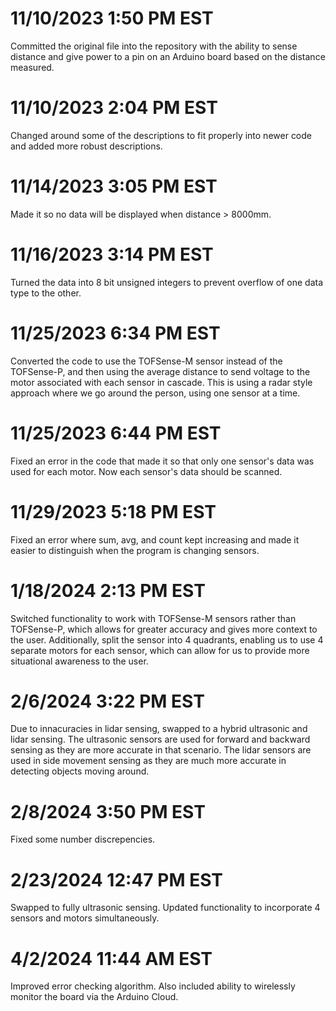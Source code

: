 # 11/10/2023 1:50 PM EST
Committed the original file into the repository with the ability to sense distance and give power to a pin on an Arduino board based on the distance measured.
# 11/10/2023 2:04 PM EST
Changed around some of the descriptions to fit properly into newer code and added more robust descriptions.
# 11/14/2023 3:05 PM EST
Made it so no data will be displayed when distance > 8000mm.
# 11/16/2023 3:14 PM EST
Turned the data into 8 bit unsigned integers to prevent overflow of one data type to the other.
# 11/25/2023 6:34 PM EST
Converted the code to use the TOFSense-M sensor instead of the TOFSense-P, and then using the average distance to send voltage to the motor associated with each sensor in cascade. This is using a radar style approach where we go around the person, using one sensor at a time.
# 11/25/2023 6:44 PM EST
Fixed an error in the code that made it so that only one sensor's data was used for each motor. Now each sensor's data should be scanned.
# 11/29/2023 5:18 PM EST
Fixed an error where sum, avg, and count kept increasing and made it easier to distinguish when the program is changing sensors.
# 1/18/2024 2:13 PM EST
Switched functionality to work with TOFSense-M sensors rather than TOFSense-P, which allows for greater accuracy and gives more context to the user. Additionally, split the sensor into 4 quadrants, enabling us to use 4 separate motors for each sensor, which can allow for us to provide more situational awareness to the user.
# 2/6/2024 3:22 PM EST
Due to innacuracies in lidar sensing, swapped to a hybrid ultrasonic and lidar sensing. The ultrasonic sensors are used for forward and backward sensing as they are more accurate in that scenario. The lidar sensors are used in side movement sensing as they are much more accurate in detecting objects moving around.
# 2/8/2024 3:50 PM EST
Fixed some number discrepencies.
# 2/23/2024 12:47 PM EST
Swapped to fully ultrasonic sensing. Updated functionality to incorporate 4 sensors and motors simultaneously.
# 4/2/2024 11:44 AM EST
Improved error checking algorithm. Also included ability to wirelessly monitor the board via the Arduino Cloud.
